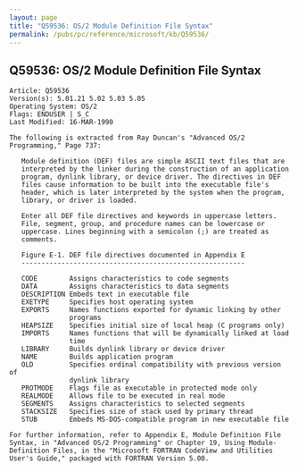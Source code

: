 ```yaml
---
layout: page
title: "Q59536: OS/2 Module Definition File Syntax"
permalink: /pubs/pc/reference/microsoft/kb/Q59536/
---
```


## Q59536: OS/2 Module Definition File Syntax

	Article: Q59536
	Version(s): 5.01.21 5.02 5.03 5.05
	Operating System: OS/2
	Flags: ENDUSER | S_C
	Last Modified: 16-MAR-1990
	
	The following is extracted from Ray Duncan's "Advanced OS/2
	Programming," Page 737:
	
	   Module definition (DEF) files are simple ASCII text files that are
	   interpreted by the linker during the construction of an application
	   program, dynlink library, or device driver. The directives in DEF
	   files cause information to be built into the executable file's
	   header, which is later interpreted by the system when the program,
	   library, or driver is loaded.
	
	   Enter all DEF file directives and keywords in uppercase letters.
	   File, segment, group, and procedure names can be lowercase or
	   uppercase. Lines beginning with a semicolon (;) are treated as
	   comments.
	
	   Figure E-1. DEF file directives documented in Appendix E
	   --------------------------------------------------------
	
	   CODE        Assigns characteristics to code segments
	   DATA        Assigns characteristics to data segments
	   DESCRIPTION Embeds text in executable file
	   EXETYPE     Specifies host operating system
	   EXPORTS     Names functions exported for dynamic linking by other
	               programs
	   HEAPSIZE    Specifies initial size of local heap (C programs only)
	   IMPORTS     Names functions that will be dynamically linked at load
	               time
	   LIBRARY     Builds dynlink library or device driver
	   NAME        Builds application program
	   OLD         Specifies ordinal compatibility with previous version of
	               dynlink library
	   PROTMODE    Flags file as executable in protected mode only
	   REALMODE    Allows file to be executed in real mode
	   SEGMENTS    Assigns characteristics to selected segments
	   STACKSIZE   Specifies size of stack used by primary thread
	   STUB        Embeds MS-DOS-compatible program in new executable file
	
	For further information, refer to Appendix E, Module Definition File
	Syntax, in "Advanced OS/2 Programming" or Chapter 19, Using Module-
	Definition Files, in the "Microsoft FORTRAN CodeView and Utilities
	User's Guide," packaged with FORTRAN Version 5.00.
